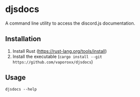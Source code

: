 # djsdocs

A command line utility to access the discord.js documentation.

## Installation

1. Install Rust (https://rust-lang.org/tools/install)
2. Install the executable (`cargo install --git https://github.com/vaporoxx/djsdocs`)

## Usage

```
djsdocs --help
```
